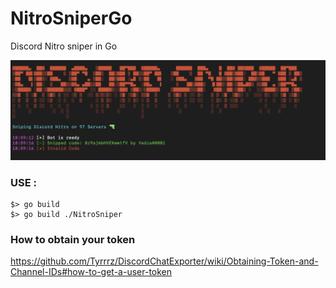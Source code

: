 # NitroSniperGo
Discord Nitro sniper in Go

![Screenshot](screenshot.png)

### USE :

```
$> go build
$> go build ./NitroSniper
 ```
 
 ### How to obtain your token
https://github.com/Tyrrrz/DiscordChatExporter/wiki/Obtaining-Token-and-Channel-IDs#how-to-get-a-user-token
